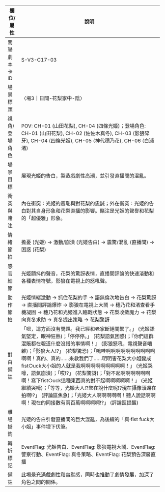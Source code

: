 | 欄位/屬性 | 說明 |
|---|---|
| 關聯劇本卡ID | S-V3-C17-03 |
| 場景標頭 | 〈場3｜日間-花梨家中-陰〉 |
| 視角/登場角色 | POV: CH-01 (山田花梨), CH-04 (四條光姬)；登場角色: CH-01 (山田花梨), CH-02 (佐佐木真冬), CH-03 (影狼碎牙), CH-04 (四條光姬), CH-05 (神代穗乃花), CH-06 (白瀨渚) |
| 場景目標 | 展現光姬的告白，製造戲劇性高潮，並引發直播間的混亂。 |
| 衝突與賭注 | 內在衝突：光姬的羞恥與對花梨的忠誠；外在衝突：光姬的告白對其自身形象和花梨直播的影響。賭注是光姬的聲譽和花梨的「超優雅」形象。 |
| 情緒節拍 | 擔憂 (光姬) -> 激動/崩潰 (光姬告白) -> 震驚/混亂 (直播間) -> 困惑 (花梨) |
| 感官細節 | 光姬顫抖的聲音，花梨的驚訝表情，直播間評論的快速滾動和各種表情符號，影狼在電視上的怒吼聲。 |
| 動作節拍 | 光姬情緒激動 -> 抓住花梨的手 -> 語無倫次地告白 -> 花梨驚訝 -> 直播間評論爆炸 -> 影狼在電視上大鬧 -> 穗乃花和渚查看手機凝固 -> 穗乃花和光姬進入臨戰狀態 -> 花梨收斂魔力 -> 花梨向真冬求助 -> 真冬提出策略 -> 花梨驚訝 |
| 對白備註 | 「嗯，這方面沒有問題。我已經和老家斷絕關繫了。」 (光姬語氣堅定，眼神狂熱)；「停停停。」 (花梨語氣困惑)；『你們這群混賬都在報道什麼沒譜的事情啊！』 (影狼怒吼，電視聲音嘈雜)；「影狼大人!?」 (花梨驚恐)；「嗚哇啊啊啊啊啊啊啊啊啊啊啊啊！真的、真的……來救我們了……明明害花梨大小姐變成fist○uck大小姐的人就是我啊啊啊啊啊啊啊啊啊！」 (光姬哭嚎，語氣崩潰)；「哎!?」 (花梨驚訝)；「對不起啊啊啊啊啊啊啊！寫下fist○uck這種東西真的對不起啊啊啊啊啊！」 (光姬繼續哭嚎)；「等等，光姬大人!?您在說什麼呢!?現在攝像頭還在拍啊!?」 (評論區焦急)；「光姬大人啊啊啊啊啊！聽人說話啊啊啊！現在的同接數有兩百萬啊啊啊啊!?」 (評論區提醒) |
| 離場掛鉤 | 光姬的告白引發直播間的巨大混亂，為後續的「真‧fist fuck大小姐」事件埋下伏筆。 |
| 轉折標記 | EventFlag: 光姬告白、EventFlag: 影狼電視大鬧、EventFlag: 警察行動、EventFlag: 真冬策略、EventFlag: 花梨預告深層直播 |
| 備註 | 此場景充滿戲劇性和幽默感，同時也推動了劇情發展，加深了角色之間的關係。
